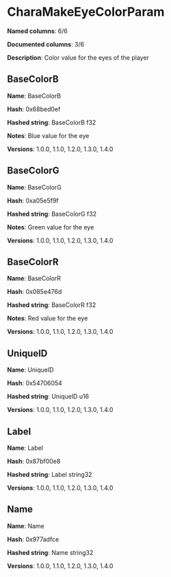# CharaMakeEyeColorParam
**Named columns**: 6/6

**Documented columns**: 3/6

**Description**: Color value for the eyes of the player
## BaseColorB

**Name**: BaseColorB

**Hash**: 0x68bed0ef

**Hashed string**: BaseColorB f32

**Notes**: Blue value for the eye

**Versions**: 1.0.0, 1.1.0, 1.2.0, 1.3.0, 1.4.0

## BaseColorG

**Name**: BaseColorG

**Hash**: 0xa05e5f9f

**Hashed string**: BaseColorG f32

**Notes**: Green value for the eye

**Versions**: 1.0.0, 1.1.0, 1.2.0, 1.3.0, 1.4.0

## BaseColorR

**Name**: BaseColorR

**Hash**: 0x085e476d

**Hashed string**: BaseColorR f32

**Notes**: Red value for the eye

**Versions**: 1.0.0, 1.1.0, 1.2.0, 1.3.0, 1.4.0

## UniqueID

**Name**: UniqueID

**Hash**: 0x54706054

**Hashed string**: UniqueID u16

**Versions**: 1.0.0, 1.1.0, 1.2.0, 1.3.0, 1.4.0

## Label

**Name**: Label

**Hash**: 0x87bf00e8

**Hashed string**: Label string32

**Versions**: 1.0.0, 1.1.0, 1.2.0, 1.3.0, 1.4.0

## Name

**Name**: Name

**Hash**: 0x977adfce

**Hashed string**: Name string32

**Versions**: 1.0.0, 1.1.0, 1.2.0, 1.3.0, 1.4.0

